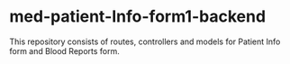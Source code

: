 # med-patient-Info-form1-backend
This repository consists of routes, controllers and models for Patient Info form and Blood Reports form.
